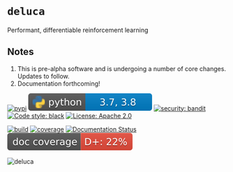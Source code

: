 # `deluca`

Performant, differentiable reinforcement learning

## Notes
1. This is pre-alpha software and is undergoing a number of core changes. Updates to follow.
2. Documentation forthcoming!

[![pypi](https://badgen.net/pypi/v/deluca)](https://pypi.org/project/deluca/)
[![pyversions](https://raw.githubusercontent.com/google/deluca/dev/.github/badges/python_versions.svg)](https://pypi.org/project/deluca)
[![security: bandit](https://raw.githubusercontent.com/google/deluca/dev/.github/badges/bandit.svg)](https://github.com/PyCQA/bandit)
[![Code style: black](https://raw.githubusercontent.com/google/deluca/dev/.github/badges/black.svg)](https://github.com/psf/black)
[![License: Apache 2.0](https://raw.githubusercontent.com/google/deluca/dev/.github/badges/apache.svg)](https://github.com/google/deluca/blob/dev/LICENSE)

[![build](https://github.com/google/deluca/workflows/build/badge.svg)](https://github.com/google/deluca/actions)
[![coverage](https://badgen.net/codecov/c/github/google/deluca)](https://codecov.io/github/google/deluca)
[![Documentation Status](https://readthedocs.org/projects/deluca/badge/?version=latest)](https://deluca.readthedocs.io/en/latest/?badge=latest)
[![doc_coverage](https://raw.githubusercontent.com/google/deluca/dev/.github/badges/docstring_coverage.svg)](https://github.com/google/deluca)

![deluca](https://raw.githubusercontent.com/google/deluca/dev/assets/img/deluca.svg?token=AAURLVRRLKHPK4VELPKH6X27RW5LC)
